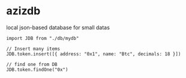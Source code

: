 # azizdb
local json-based database for small datas

```
import JDB from "./db/mydb"

// Insert many items
JDB.token.insert([{ address: "0x1", name: "Btc", decimals: 18 }])

// find one from DB
JDB.token.findOne("0x")
```
